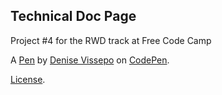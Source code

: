 Technical Doc Page
------------------
Project #4 for the RWD track at Free Code Camp

A [Pen](https://codepen.io/8bitbabe/pen/KKPxWQq) by [Denise Vissepo](https://codepen.io/8bitbabe) on [CodePen](https://codepen.io).

[License](https://codepen.io/8bitbabe/pen/KKPxWQq/license).